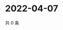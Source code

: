 # 2022-04-07

共 0 条

<!-- BEGIN WEIBO -->
<!-- 最后更新时间 Thu Apr 07 2022 19:00:49 GMT+0800 (China Standard Time) -->

<!-- END WEIBO -->
